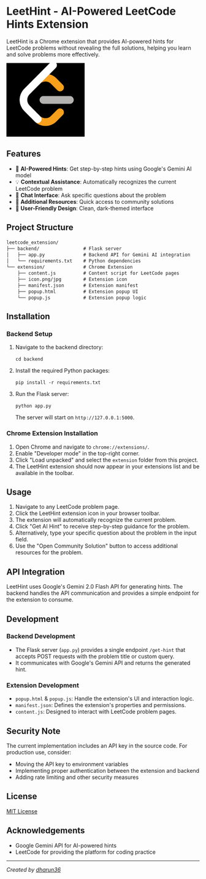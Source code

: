 # LeetHint - AI-Powered LeetCode Hints Extension

LeetHint is a Chrome extension that provides AI-powered hints for LeetCode problems without revealing the full solutions, helping you learn and solve problems more effectively.

![LeetHint Logo](extension/icon.png)

## Features

- 🤖 **AI-Powered Hints**: Get step-by-step hints using Google's Gemini AI model
- 💡 **Contextual Assistance**: Automatically recognizes the current LeetCode problem
- 💬 **Chat Interface**: Ask specific questions about the problem
- 🔗 **Additional Resources**: Quick access to community solutions
- 🎨 **User-Friendly Design**: Clean, dark-themed interface

## Project Structure

```
leetcode_extension/
├── backend/                # Flask server
│   ├── app.py              # Backend API for Gemini AI integration
│   └── requirements.txt    # Python dependencies
└── extension/              # Chrome Extension
    ├── content.js          # Content script for LeetCode pages
    ├── icon.png/jpg        # Extension icon
    ├── manifest.json       # Extension manifest
    ├── popup.html          # Extension popup UI
    └── popup.js            # Extension popup logic
```

## Installation

### Backend Setup

1. Navigate to the backend directory:
   ```
   cd backend
   ```

2. Install the required Python packages:
   ```
   pip install -r requirements.txt
   ```

3. Run the Flask server:
   ```
   python app.py
   ```
   The server will start on `http://127.0.0.1:5000`.

### Chrome Extension Installation

1. Open Chrome and navigate to `chrome://extensions/`.
2. Enable "Developer mode" in the top-right corner.
3. Click "Load unpacked" and select the `extension` folder from this project.
4. The LeetHint extension should now appear in your extensions list and be available in the toolbar.

## Usage

1. Navigate to any LeetCode problem page.
2. Click the LeetHint extension icon in your browser toolbar.
3. The extension will automatically recognize the current problem.
4. Click "Get AI Hint" to receive step-by-step guidance for the problem.
5. Alternatively, type your specific question about the problem in the input field.
6. Use the "Open Community Solution" button to access additional resources for the problem.

## API Integration

LeetHint uses Google's Gemini 2.0 Flash API for generating hints. The backend handles the API communication and provides a simple endpoint for the extension to consume.

## Development

### Backend Development

- The Flask server (`app.py`) provides a single endpoint `/get-hint` that accepts POST requests with the problem title or custom query.
- It communicates with Google's Gemini API and returns the generated hint.

### Extension Development

- `popup.html` & `popup.js`: Handle the extension's UI and interaction logic.
- `manifest.json`: Defines the extension's properties and permissions.
- `content.js`: Designed to interact with LeetCode problem pages.

## Security Note

The current implementation includes an API key in the source code. For production use, consider:

- Moving the API key to environment variables
- Implementing proper authentication between the extension and backend
- Adding rate limiting and other security measures

## License

[MIT License](LICENSE)

## Acknowledgements

- Google Gemini API for AI-powered hints
- LeetCode for providing the platform for coding practice

---

*Created by [dharun36](https://github.com/dharun36)*

